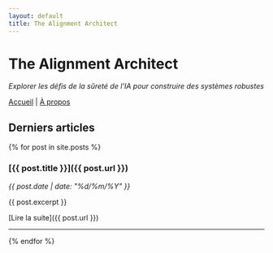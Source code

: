 ```yaml
---
layout: default
title: The Alignment Architect
---
```


# The Alignment Architect

*Explorer les défis de la sûreté de l'IA pour construire des systèmes robustes*

[Accueil](/) | [À propos](/about/)

## Derniers articles

{% for post in site.posts %}
### [{{ post.title }}]({{ post.url }})
*{{ post.date | date: "%d/%m/%Y" }}*

{{ post.excerpt }}

[Lire la suite]({{ post.url }})

---
{% endfor %}
